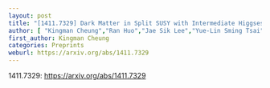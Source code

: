 ```yaml
---
layout: post
title: "[1411.7329] Dark Matter in Split SUSY with Intermediate Higgses"
author: [ "Kingman Cheung","Ran Huo","Jae Sik Lee","Yue-Lin Sming Tsai" ]
first_author: Kingman Cheung
categories: Preprints
weburl: https://arxiv.org/abs/1411.7329
---
```


1411.7329: https://arxiv.org/abs/1411.7329
